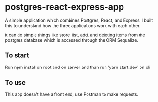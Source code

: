 # postgres-react-express-app

A simple application which combines Postgres, React, and Express. I built this to understand how the three applications work with each other.

it can do simple things like store, list, add, and deleting items from the postgres database which is accessed through the ORM Sequalize.

## To start

Run npm install on root and on server and than run 'yarn start:dev' on cli

## To use

This app doesn't have a front end, use Postman to make requests.
